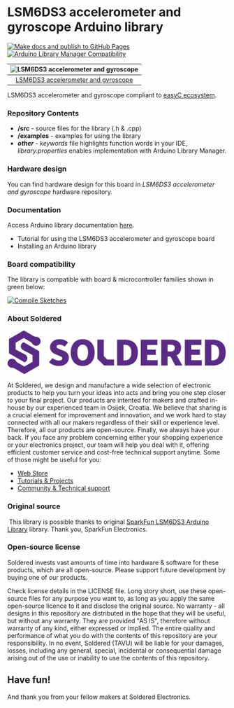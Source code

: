 # LSM6DS3 accelerometer and gyroscope Arduino library

[![Make docs and publish to GitHub Pages](https://github.com/SolderedElectronics/Soldered-LSM6DS3-Arduino-Library/actions/workflows/make_docs.yml/badge.svg?branch=dev)](https://github.com/SolderedElectronics/Soldered-LSM6DS3-Arduino-Library/actions/workflows/make_docs.yml)
[![Arduino Library Manager Compatibility](https://github.com/SolderedElectronics/Soldered-LSM6DS3-Arduino-Library/actions/workflows/arduino_lint.yml/badge.svg?branch=dev)](https://github.com/SolderedElectronics/Soldered-LSM6DS3-Arduino-Library/actions/workflows/arduino_lint.yml)

| ![LSM6DS3 accelerometer and gyroscope](https://upload.wikimedia.org/wikipedia/commons/8/8f/Example_image.svg) |
| :------------------------------------------------------------------------------------:                        |
|                      [LSM6DS3 accelerometer and gyroscope](https://www.solde.red/333069)                         |

LSM6DS3 accelerometer and gyroscope compliant to [easyC ecosystem](https://www.soldered.com/en/easyC).

### Repository Contents

- **/src** - source files for the library (.h & .cpp)
- **/examples** - examples for using the library
- **_other_** - _keywords_ file highlights function words in your IDE, _library.properties_ enables implementation with Arduino Library Manager.

### Hardware design

You can find hardware design for this board in _LSM6DS3 accelerometer and gyroscope_ hardware repository.

### Documentation

Access Arduino library documentation [here](https://SolderedElectronics.github.io/Soldered-LSM6DS3-Arduino-Library/).

- Tutorial for using the LSM6DS3 accelerometer and gyroscope board
- Installing an Arduino library

### Board compatibility

The library is compatible with board & microcontroller families shown in green below:

[![Compile Sketches](http://github-actions.40ants.com/SolderedElectronics/Soldered-LSM6DS3-Arduino-Library/matrix.svg?branch=dev&only=Compile%20Sketches)](https://github.com/SolderedElectronics/Soldered-LSM6DS3-Arduino-Library/actions/workflows/compile_test.yml)

### About Soldered

<img src="https://raw.githubusercontent.com/SolderedElectronics/Soldered-Generic-Arduino-Library/dev/extras/Soldered-logo-color.png" alt="soldered-logo" width="500"/>

At Soldered, we design and manufacture a wide selection of electronic products to help you turn your ideas into acts and bring you one step closer to your final project. Our products are intented for makers and crafted in-house by our experienced team in Osijek, Croatia. We believe that sharing is a crucial element for improvement and innovation, and we work hard to stay connected with all our makers regardless of their skill or experience level. Therefore, all our products are open-source. Finally, we always have your back. If you face any problem concerning either your shopping experience or your electronics project, our team will help you deal with it, offering efficient customer service and cost-free technical support anytime. Some of those might be useful for you:

- [Web Store](https://www.soldered.com/shop)
- [Tutorials & Projects](https://soldered.com/learn)
- [Community & Technical support](https://soldered.com/community)

### Original source
​
This library is possible thanks to original [SparkFun LSM6DS3 Arduino Library](https://github.com/sparkfun/SparkFun_LSM6DS3_Arduino_Library) library. Thank you, SparkFun Electronics.

### Open-source license

Soldered invests vast amounts of time into hardware & software for these products, which are all open-source. Please support future development by buying one of our products.

Check license details in the LICENSE file. Long story short, use these open-source files for any purpose you want to, as long as you apply the same open-source licence to it and disclose the original source. No warranty - all designs in this repository are distributed in the hope that they will be useful, but without any warranty. They are provided "AS IS", therefore without warranty of any kind, either expressed or implied. The entire quality and performance of what you do with the contents of this repository are your responsibility. In no event, Soldered (TAVU) will be liable for your damages, losses, including any general, special, incidental or consequential damage arising out of the use or inability to use the contents of this repository.

## Have fun!

And thank you from your fellow makers at Soldered Electronics.
